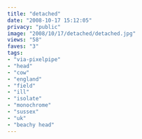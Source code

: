 ```yaml
---
title: "detached"
date: "2008-10-17 15:12:05"
privacy: "public"
image: "2008/10/17/detached/detached.jpg"
views: "58"
faves: "3"
tags:
- "via-pixelpipe"
- "head"
- "cow"
- "england"
- "field"
- "ill"
- "isolate"
- "monochrome"
- "sussex"
- "uk"
- "beachy head"
---
```

<a href="/photos/2008/10/17/detached"></a>
